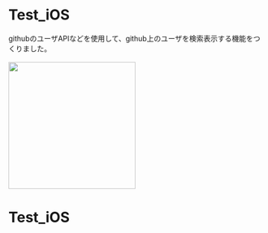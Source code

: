 # Test_iOS<br>
githubのユーザAPIなどを使用して、github上のユーザを検索表示する機能をつくりました。<br>
<br>
<img src="https://user-images.githubusercontent.com/83898574/156757040-0274a2e0-56d3-4cfa-ae53-8ef852745c43.png"  width="250px"><br>

# Test_iOS
